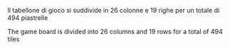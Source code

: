 Il tabellone di gioco si suddivide in 26 colonne e 19 righe per un totale di 494 piastrelle

The game board is divided into 26 columns and 19 rows for a total of 494 tiles
